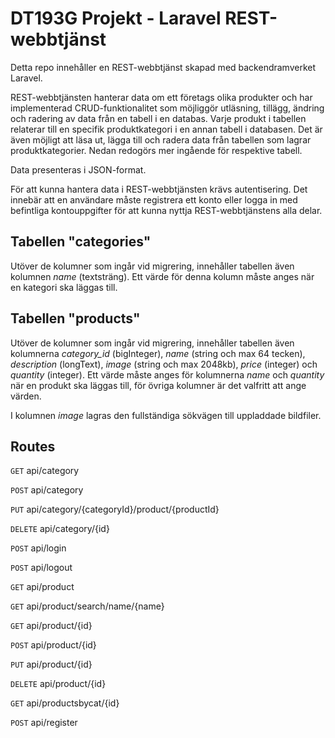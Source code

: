 # DT193G Projekt - Laravel REST-webbtjänst
Detta repo innehåller en REST-webbtjänst skapad med backendramverket Laravel.

REST-webbtjänsten hanterar data om ett företags olika produkter och har implementerad CRUD-funktionalitet som möjliggör utläsning, tillägg, ändring och radering av data från en tabell i en databas. Varje produkt i tabellen relaterar till en specifik produktkategori i en annan tabell i databasen. Det är även möjligt att läsa ut, lägga till och radera data från tabellen som lagrar produktkategorier. Nedan redogörs mer ingående för respektive tabell.

Data presenteras i JSON-format.

För att kunna hantera data i REST-webbtjänsten krävs autentisering. Det innebär att en användare måste registrera ett konto eller logga in med befintliga kontouppgifter för att kunna nyttja REST-webbtjänstens alla delar.

## Tabellen "categories"
Utöver de kolumner som ingår vid migrering, innehåller tabellen även kolumnen *name* (textsträng). Ett värde för denna kolumn måste anges när en kategori ska läggas till.

## Tabellen "products"
Utöver de kolumner som ingår vid migrering, innehåller tabellen även kolumnerna *category_id* (bigInteger), *name* (string och max 64 tecken), *description* (longText), *image* (string och max 2048kb), *price* (integer) och *quantity* (integer). Ett värde måste anges för kolumnerna *name* och *quantity* när en produkt ska läggas till, för övriga kolumner är det valfritt att ange värden. 

I kolumnen *image* lagras den fullständiga sökvägen till uppladdade bildfiler.

## Routes
`GET` api/category

`POST` api/category

`PUT` api/category/{categoryId}/product/{productId}

`DELETE` api/category/{id}

`POST` api/login

`POST` api/logout

`GET` api/product

`GET` api/product/search/name/{name}

`GET` api/product/{id}

`POST` api/product/{id}

`PUT` api/product/{id}

`DELETE` api/product/{id}

`GET` api/productsbycat/{id}

`POST` api/register